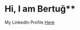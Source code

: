 # Hi, I am Bertuğ**

My LinkedIn Profile [Here](https://www.linkedin.com/in/bertu%C4%9F-inal-1874781ab)

